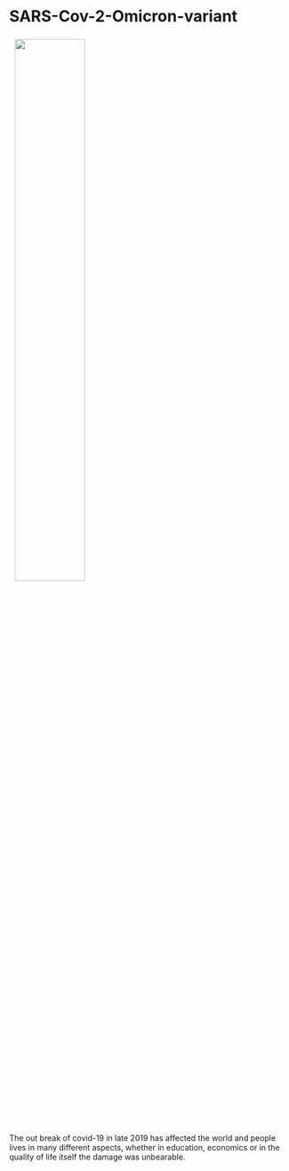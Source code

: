 # SARS-Cov-2-Omicron-variant

<div style="display: inline;padding: 5px;">
  <img src="https://www.paho.org/sites/default/files/styles/max_1500x1500/public/2020-02/coronavirus-creativeneko-shutterstock-com.jpg?itok=BdPiNMyz" width=50% height=50%  , style="display: inline;padding: 5px;">

<p>The out break of covid-19 in late 2019 has affected the world and people lives in many different  aspects, whether in education, economics or in the quality of life itself the damage was unbearable.</P>

</div>
